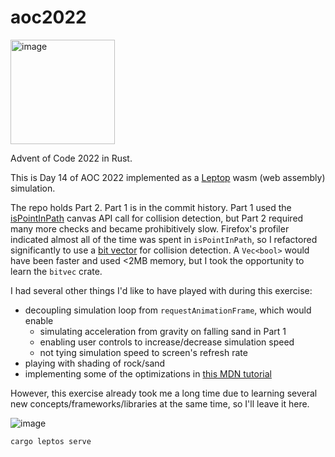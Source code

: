 # aoc2022

<img width="167" alt="image" src="https://user-images.githubusercontent.com/127909/205458140-e6064fd0-caae-4282-9be9-54a3ca8ac303.png">

Advent of Code 2022 in Rust.

This is Day 14 of AOC 2022 implemented as a [Leptop](https://leptos.dev/) wasm (web assembly) simulation.

The repo holds Part 2. Part 1 is in the commit history. Part 1 used the [isPointInPath](https://developer.mozilla.org/en-US/docs/Web/API/CanvasRenderingContext2D/isPointInPath) canvas API call for collision detection, but Part 2 required many more checks and became prohibitively slow. Firefox's profiler indicated almost all of the time was spent in `isPointInPath`, so I refactored significantly to use a [bit vector](https://docs.rs/bitvec/latest/bitvec/index.html) for collision detection. A `Vec<bool>` would have been faster and used <2MB memory, but I took the opportunity to learn the `bitvec` crate.

I had several other things I'd like to have played with during this exercise:
- decoupling simulation loop from `requestAnimationFrame`, which would enable
  - simulating acceleration from gravity on falling sand in Part 1
  - enabling user controls to increase/decrease simulation speed
  - not tying simulation speed to screen's refresh rate
- playing with shading of rock/sand
- implementing some of the optimizations in [this MDN tutorial](https://developer.mozilla.org/en-US/docs/Web/API/Canvas_API/Tutorial/Optimizing_canvas)

However, this exercise already took me a long time due to learning several new concepts/frameworks/libraries at the same time, so I'll leave it here.

![image](https://github.com/djanderson/aoc2022/assets/127909/5ffcc6fa-5133-4e01-a62c-c2f3a448cd75)

`cargo leptos serve`
